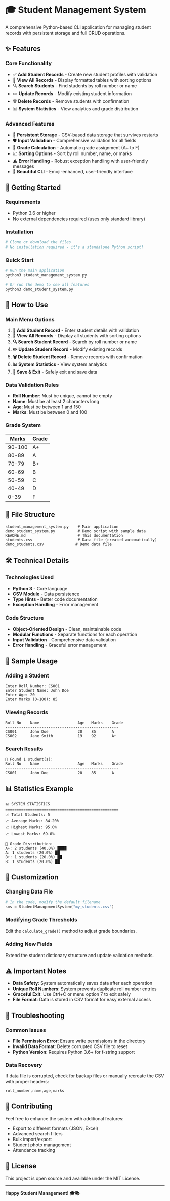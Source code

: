 # 🎓 Student Management System

A comprehensive Python-based CLI application for managing student records with persistent storage and full CRUD operations.

## ✨ Features

### **Core Functionality**
- ✅ **Add Student Records** - Create new student profiles with validation
- 👥 **View All Records** - Display formatted tables with sorting options
- 🔍 **Search Students** - Find students by roll number or name
- ✏️ **Update Records** - Modify existing student information
- 🗑️ **Delete Records** - Remove students with confirmation
- 📊 **System Statistics** - View analytics and grade distribution

### **Advanced Features**
- 💾 **Persistent Storage** - CSV-based data storage that survives restarts
- 🛡️ **Input Validation** - Comprehensive validation for all fields
- 🎯 **Grade Calculation** - Automatic grade assignment (A+ to F)
- 📈 **Sorting Options** - Sort by roll number, name, or marks
- ⚠️ **Error Handling** - Robust exception handling with user-friendly messages
- 🎨 **Beautiful CLI** - Emoji-enhanced, user-friendly interface

## 🚀 Getting Started

### **Requirements**
- Python 3.6 or higher
- No external dependencies required (uses only standard library)

### **Installation**
```bash
# Clone or download the files
# No installation required - it's a standalone Python script!
```

### **Quick Start**
```bash
# Run the main application
python3 student_management_system.py

# Or run the demo to see all features
python3 demo_student_system.py
```

## 📖 How to Use

### **Main Menu Options**
1. **📝 Add Student Record** - Enter student details with validation
2. **👥 View All Records** - Display all students with sorting options
3. **🔍 Search Student Record** - Search by roll number or name
4. **✏️ Update Student Record** - Modify existing records
5. **🗑️ Delete Student Record** - Remove records with confirmation
6. **📊 System Statistics** - View system analytics
7. **💾 Save & Exit** - Safely exit and save data

### **Data Validation Rules**
- **Roll Number**: Must be unique, cannot be empty
- **Name**: Must be at least 2 characters long
- **Age**: Must be between 1 and 150
- **Marks**: Must be between 0 and 100

### **Grade System**
| Marks | Grade |
|-------|-------|
| 90-100| A+    |
| 80-89 | A     |
| 70-79 | B+    |
| 60-69 | B     |
| 50-59 | C     |
| 40-49 | D     |
| 0-39  | F     |

## 📁 File Structure

```
student_management_system.py    # Main application
demo_student_system.py          # Demo script with sample data
README.md                       # This documentation
students.csv                    # Data file (created automatically)
demo_students.csv              # Demo data file
```

## 🛠️ Technical Details

### **Technologies Used**
- **Python 3** - Core language
- **CSV Module** - Data persistence
- **Type Hints** - Better code documentation
- **Exception Handling** - Error management

### **Code Structure**
- **Object-Oriented Design** - Clean, maintainable code
- **Modular Functions** - Separate functions for each operation
- **Input Validation** - Comprehensive data validation
- **Error Handling** - Graceful error management

## 🎯 Sample Usage

### **Adding a Student**
```
Enter Roll Number: CS001
Enter Student Name: John Doe
Enter Age: 20
Enter Marks (0-100): 85
```

### **Viewing Records**
```
Roll No    Name                 Age   Marks    Grade
--------------------------------------------------
CS001      John Doe             20    85       A    
CS002      Jane Smith           19    92       A+   
```

### **Search Results**
```
🎯 Found 1 student(s):
Roll No    Name                 Age   Marks    Grade
--------------------------------------------------
CS001      John Doe             20    85       A    
```

## 📊 Statistics Example

```
📊 SYSTEM STATISTICS
==================================================
📈 Total Students: 5
📈 Average Marks: 84.20%
📈 Highest Marks: 95.0%
📈 Lowest Marks: 69.0%

🎯 Grade Distribution:
A+: 2 students (40.0%) ████
A: 1 students (20.0%) ██
B+: 1 students (20.0%) ██
B: 1 students (20.0%) ██
```

## 🔧 Customization

### **Changing Data File**
```python
# In the code, modify the default filename
sms = StudentManagementSystem("my_students.csv")
```

### **Modifying Grade Thresholds**
Edit the `calculate_grade()` method to adjust grade boundaries.

### **Adding New Fields**
Extend the student dictionary structure and update validation methods.

## ⚠️ Important Notes

- **Data Safety**: System automatically saves data after each operation
- **Unique Roll Numbers**: System prevents duplicate roll number entries
- **Graceful Exit**: Use Ctrl+C or menu option 7 to exit safely
- **File Format**: Data is stored in CSV format for easy external access

## 🐛 Troubleshooting

### **Common Issues**
- **File Permission Error**: Ensure write permissions in the directory
- **Invalid Data Format**: Delete corrupted CSV file to reset
- **Python Version**: Requires Python 3.6+ for f-string support

### **Data Recovery**
If data file is corrupted, check for backup files or manually recreate the CSV with proper headers:
```csv
roll_number,name,age,marks
```

## 🤝 Contributing

Feel free to enhance the system with additional features:
- Export to different formats (JSON, Excel)
- Advanced search filters
- Bulk import/export
- Student photo management
- Attendance tracking

## 📄 License

This project is open source and available under the MIT License.

---

**Happy Student Management! 🎓📚**
